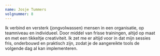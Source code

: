 ```yaml
---
name: Josje Tummers
volgnummer: 8
---
```


Ik verbind en versterk (jongvolwassen) mensen in een organisatie, op teamniveau en individueel. Door middel van frisse trainingen, altijd op maat en met een tikkeltje creativiteit. Ik zet me er altijd voor in dat mijn sessies fris, onderbouwd en praktisch zijn, zodat je de aangereikte tools de volgende dag al kan implementeren.
